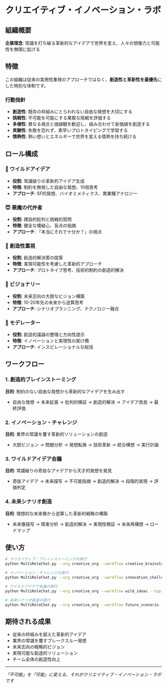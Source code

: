 # クリエイティブ・イノベーション・ラボ

## 組織概要

**企業理念**: 常識を打ち破る革新的なアイデアで世界を変え、人々の想像力と可能性を無限に拡げる

## 特徴

この組織は従来の実用性重視のアプローチではなく、**創造性と革新性を最優先**にした特別な体制です。

### 行動指針
- **創造性**: 既存の枠組みにとらわれない自由な発想を大切にする
- **挑戦性**: 不可能を可能にする果敢な挑戦を評価する
- **多様性**: 異なる視点と価値観を歓迎し、組み合わせて新価値を創造する
- **実験性**: 失敗を恐れず、素早いプロトタイピングで学習する
- **情熱性**: 熱い想いとエネルギーで世界を変える情熱を持ち続ける

## ロール構成

### 🎨 ワイルドアイデア
- **役割**: 常識破りの革新的アイデア生成
- **特徴**: 制約を無視した自由な発想、10倍思考
- **アプローチ**: SF的発想、バイオミメティクス、異業種アナロジー

### 😈 悪魔の代弁者
- **役割**: 建設的批判と挑戦的質問
- **特徴**: 健全な懐疑心、盲点の指摘
- **アプローチ**: 「本当にそれで十分か？」の視点

### 🌟 創造性重視
- **役割**: 創造的解決策の提案
- **特徴**: 実現可能性を考慮した革新的アプローチ
- **アプローチ**: プロトタイプ思考、技術的制約の創造的解決

### 🔮 ビジョナリー
- **役割**: 未来志向の大胆なビジョン構築
- **特徴**: 10-20年先の未来から逆算思考
- **アプローチ**: シナリオプランニング、テクノロジー融合

### 🎯 モデレーター
- **役割**: 創造的議論の整理と方向性提示
- **特徴**: イノベーションと実現性の架け橋
- **アプローチ**: インスピレーショナルな総括

## ワークフロー

### 1. 創造的ブレインストーミング
**目的**: 制約のない自由な発想から革新的なアイデアを生み出す
- 自由な発想 → 未来拡張 → 批判的検証 → 創造的解決 → アイデア改良 → 最終評価

### 2. イノベーション・チャレンジ
**目的**: 業界の常識を覆す革新的ソリューションの創造
- 大胆ビジョン → 問題分析 → 発想転換 → 技術革新 → 統合構想 → 実行計画

### 3. ワイルドアイデア会議
**目的**: 常識破りの奇抜なアイデアから天才的発想を発見
- 奇抜アイデア → 未来描写 → 不可能指摘 → 創造的解決 → 段階的実現 → 評価判定

### 4. 未来シナリオ創造
**目的**: 理想的な未来像から逆算した革新的戦略の構築
- 未来像描写 → 障害分析 → 創造的解決 → 実現性検証 → 未来再構想 → ロードマップ

## 使い方

```bash
# クリエイティブ・ブレインストーミングの実行
python MultiRoleChat.py --org creative_org --workflow creative_brainstorm --topic "あなたのトピック"

# イノベーション・チャレンジの実行
python MultiRoleChat.py --org creative_org --workflow innovation_challenge --topic "業界課題"

# ワイルドアイデア会議の実行
python MultiRoleChat.py --org creative_org --workflow wild_ideas --topic "自由なテーマ"

# 未来シナリオ創造の実行
python MultiRoleChat.py --org creative_org --workflow future_scenario --topic "未来構想"
```

## 期待される成果

- 従来の枠組みを超えた革新的アイデア
- 業界の常識を覆すブレークスルー発想
- 未来志向の戦略的ビジョン
- 実現可能な創造的ソリューション
- チーム全体の創造性向上

---

*「不可能」を「可能」に変える、それがクリエイティブ・イノベーション・ラボです*
